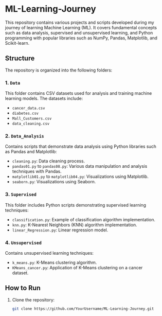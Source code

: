 # ML-Learning-Journey

This repository contains various projects and scripts developed during my journey of learning Machine Learning (ML). It covers fundamental concepts such as data analysis, supervised and unsupervised learning, and Python programming with popular libraries such as NumPy, Pandas, Matplotlib, and Scikit-learn.

## Structure

The repository is organized into the following folders:

### 1. `Data`
This folder contains CSV datasets used for analysis and training machine learning models. The datasets include:
- `cancer_data.csv`
- `diabetes.csv`
- `Mall_Customers.csv`
- `data_cleaning.csv`

### 2. `Data_Analysis`
Contains scripts that demonstrate data analysis using Python libraries such as Pandas and Matplotlib:
- `cleaning.py`: Data cleaning process.
- `pandas01.py` to `pandas08.py`: Various data manipulation and analysis techniques with Pandas.
- `matplotlib01.py` to `matplotlib04.py`: Visualizations using Matplotlib.
- `seaborn.py`: Visualizations using Seaborn.

### 3. `Supervised`
This folder includes Python scripts demonstrating supervised learning techniques:
- `classification.py`: Example of classification algorithm implementation.
- `knn.py`: K-Nearest Neighbors (KNN) algorithm implementation.
- `linear_Regression.py`: Linear regression model.

### 4. `Unsupervised`
Contains unsupervised learning techniques:
- `k_means.py`: K-Means clustering algorithm.
- `KMeans_cancer.py`: Application of K-Means clustering on a cancer dataset.

## How to Run

1. Clone the repository:
   ```bash
   git clone https://github.com/YourUsername/ML-Learning-Journey.git
